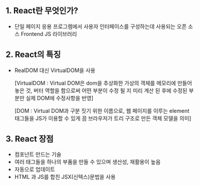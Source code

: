 ## 1. React란 무엇인가?

- 단일 페이지 응용 프로그렘에서 사용자 인터페이스를 구성하는데 사용되는 오픈 소스 Frontend JS 라이브러리

## 2. React의 특징

- RealDOM 대신 VirtualDOM을 사용

  [VirtualDOM : Virtual DOM은 dom을 추상화한 가상의 객체를 메모리에 만들어 놓은 것, 
  버터 역할을 함으로써 어떤 부분이 수정 될 지 미리 계산 된 후에 수정된 부분만 실제 DOM에 수정사항을 반영]

  [DOM : Virtual DOM과 구분 짓기 위한 이름으로,
  웹 페이지를 이루는 element 태그들을 JS가 이용할 수 있게 끔 브라우저가 트리 구조로 만든 객체 모델을 의미]

## 3. React 장점

- 컴포넌트 만드는 기술
- 여러 태그들을 하나의 부품을 만들 수 있으며 생산성, 재활용이 높음
- 자동으로 업데이트
- HTML 과 JS를 합친 JSX(신텍스)문법을 사용
